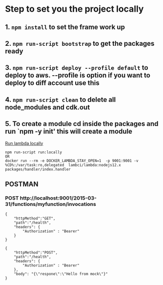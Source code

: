 # Step to set you the project locally
## 1. `npm install`  to set the frame work up
## 2. `npm run-script bootstrap` to get the packages ready
## 3. `npm run-script deploy --profile default` to deploy to aws. --profile is option if you want to deploy to diff account use this
## 4. `npm run-script clean`  to delete all node_modules and cdk.out
## 5. To create a module cd inside the packages and run `npm -y init' this will create a module

[Run lambda locally](https://github.com/lambci/docker-lambda#run-examples)

```
npm run-script run:locally
OR
docker run --rm -e DOCKER_LAMBDA_STAY_OPEN=1  -p 9001:9001 -v %CD%:/var/task:ro,delegated  lambci/lambda:nodejs12.x packages/handler/index.handler
 ```
## POSTMAN 
### POST http://localhost:9001/2015-03-31/functions/myfunction/invocations
```
{
	"httpMethod":"GET",
	"path":"/health",
	"headers": {
		"Authorization" : "Bearer"
	}
}
```
```
{
	"httpMethod":"POST",
	"path":"/health",
	"headers": {
		"Authorization" : "Bearer"
	},
	"body": "{\"respone\":\"Hello from mock\"}"
}
```